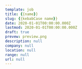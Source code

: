 ```yaml
---
template: job
title: {{name}}
slug: {{kebabCase name}}
date: 2020-01-01T00:00:00.000Z
lastmod: 2020-01-01T00:00:00.000Z
draft: true
prevew: preview.png
description: null
company: null
location: null
range: null
url: null
---
```

